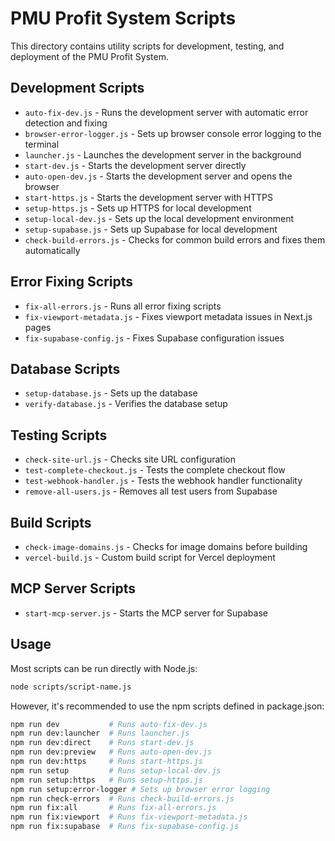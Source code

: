 # PMU Profit System Scripts

This directory contains utility scripts for development, testing, and deployment of the PMU Profit System.

## Development Scripts

- `auto-fix-dev.js` - Runs the development server with automatic error detection and fixing
- `browser-error-logger.js` - Sets up browser console error logging to the terminal
- `launcher.js` - Launches the development server in the background
- `start-dev.js` - Starts the development server directly
- `auto-open-dev.js` - Starts the development server and opens the browser
- `start-https.js` - Starts the development server with HTTPS
- `setup-https.js` - Sets up HTTPS for local development
- `setup-local-dev.js` - Sets up the local development environment
- `setup-supabase.js` - Sets up Supabase for local development
- `check-build-errors.js` - Checks for common build errors and fixes them automatically

## Error Fixing Scripts

- `fix-all-errors.js` - Runs all error fixing scripts
- `fix-viewport-metadata.js` - Fixes viewport metadata issues in Next.js pages
- `fix-supabase-config.js` - Fixes Supabase configuration issues

## Database Scripts

- `setup-database.js` - Sets up the database
- `verify-database.js` - Verifies the database setup

## Testing Scripts

- `check-site-url.js` - Checks site URL configuration
- `test-complete-checkout.js` - Tests the complete checkout flow
- `test-webhook-handler.js` - Tests the webhook handler functionality
- `remove-all-users.js` - Removes all test users from Supabase

## Build Scripts

- `check-image-domains.js` - Checks for image domains before building
- `vercel-build.js` - Custom build script for Vercel deployment

## MCP Server Scripts

- `start-mcp-server.js` - Starts the MCP server for Supabase

## Usage

Most scripts can be run directly with Node.js:

```bash
node scripts/script-name.js
```

However, it's recommended to use the npm scripts defined in package.json:

```bash
npm run dev           # Runs auto-fix-dev.js
npm run dev:launcher  # Runs launcher.js
npm run dev:direct    # Runs start-dev.js
npm run dev:preview   # Runs auto-open-dev.js
npm run dev:https     # Runs start-https.js
npm run setup         # Runs setup-local-dev.js
npm run setup:https   # Runs setup-https.js
npm run setup:error-logger # Sets up browser error logging
npm run check-errors  # Runs check-build-errors.js
npm run fix:all       # Runs fix-all-errors.js
npm run fix:viewport  # Runs fix-viewport-metadata.js
npm run fix:supabase  # Runs fix-supabase-config.js
``` 